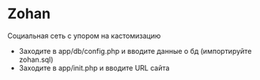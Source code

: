 # Zohan
 Социальная сеть с упором на кастомизацию
 - Заходите в app/db/config.php и вводите данные о бд (импортируйте zohan.sql)
 - Заходите в app/init.php и вводите URL сайта
